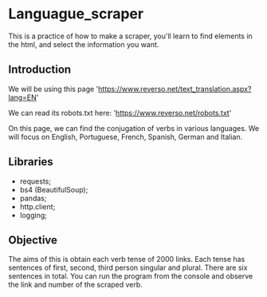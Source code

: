 # Languague_scraper
This is a practice of how to make a scraper, you'll learn to find elements in the html, and select the information you want.

## Introduction

We will be using this page 'https://www.reverso.net/text_translation.aspx?lang=EN' 

We can read its robots.txt here: 'https://www.reverso.net/robots.txt'

On this page, we can find the conjugation of verbs in various languages. We will focus on English, Portuguese, French, Spanish, German and Italian.

## Libraries

- requests;
- bs4 (BeautifulSoup);
- pandas;
- http.client;
- logging;

## Objective

The aims of this is obtain each verb tense of 2000 links.
Each tense has sentences of first, second, third person singular and plural. There are six sentences in total.
You can run the program from the console and observe the link and number of the scraped verb.
